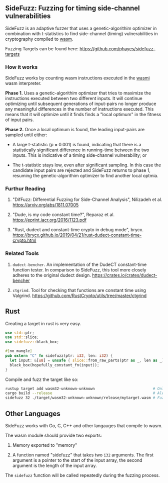 ## SideFuzz: Fuzzing for timing side-channel vulnerabilities

SideFuzz is an adaptive fuzzer that uses a genetic-algorithim optimizer in combination with t-statistics to find side-channel (timing) vulnerabilities in cryptography compiled to [wasm](https://webassembly.org).

Fuzzing Targets can be found here: https://github.com/phayes/sidefuzz-targets

### How it works

SideFuzz works by counting wasm instructions executed in the [wasmi](https://github.com/paritytech/wasmi) wasm interpreter. 

**Phase 1.** Uses a genetic-algorithim optimizer that tries to maximize the instructions executed between two different inputs. It will continue optimizing until subsequent generations of input-pairs no longer produce any meaningful differences in the number of instructions executed. This means that it will optimize until it finds finds a "local optimum" in the fitness of input pairs.

**Phase 2.** Once a local optimum is found, the leading input-pairs are sampled until either:

- A large t-statistic (p = 0.001) is found, indicating that there is a statistically significant difference in running-time between the two inputs. This is indicative of a timing side-channel vulnerability; or

- The t-statistic stays low, even after significant sampling. In this case the candidate input pairs are rejected and SideFuzz returns to phase 1, resuming the genetic-algorithim optimizer to find another local optmia.

### Furthur Reading

1. "DifFuzz: Differential Fuzzing for Side-Channel Analysis", Nilizadeh et al.
   https://arxiv.org/abs/1811.07005

2. "Dude, is my code constant time?", Reparaz et al. https://eprint.iacr.org/2016/1123.pdf

3. "Rust, dudect and constant-time crypto in debug mode", brycx.
   https://brycx.github.io/2019/04/21/rust-dudect-constant-time-crypto.html

### Related Tools

1. `dudect-bencher`. An implementation of the DudeCT constant-time function tester. In comparison to SideFuzz, this tool more closely adheres to the original dudect design. https://crates.io/crates/dudect-bencher

2. `ctgrind`. Tool for checking that functions are constant time using Valgrind. https://github.com/RustCrypto/utils/tree/master/ctgrind

## Rust

Creating a target in rust is very easy.

```rust
use std::ptr;
use std::slice;
use sidefuzz::black_box;

#[no_mangle]
pub extern "C" fn sidefuzz(ptr: i32, len: i32) {
  let input: &[u8] = unsafe { slice::from_raw_parts(ptr as _, len as _) };
  black_box(hopefully_constant_fn(input));
}
```

Compile and fuzz the target like so:

```bash
rustup target add wasm32-unknown-unknown                          # Only needs to be done once.
cargo build --release                                             # Always pass the release flag
sidefuzz 32 ./target/wasm32-unknown-unknown/release/mytarget.wasm # Fuzz with 32 bytes of input
```

## Other Languages

SideFuzz works with Go, C, C++ and other langauges that compile to wasm.

The wasm module should provide two exports: 

1. Memory exported to "memory"

2. A function named "sidefuzz" that takes two `i32` arguments. The first argument is a pointer to the start of the input array, the second argument is the length of the input array. 

The `sidefuzz` function will be called repeatedly during the fuzzing process. 
